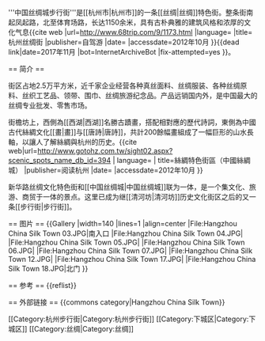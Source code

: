 '''中国丝绸城步行街'''是[[杭州市|杭州市]]的一条[[丝绸|丝绸]]特色街。整条街南起凤起路，北至体育场路，长达1150余米，具有古朴典雅的建筑风格和浓厚的文化气息<ref name="丝绸街">{{cite web |url=http://www.68trip.com/9/1173.html |language= |title=杭州丝绸街 |publisher=自驾游 |date= |accessdate=2012年10月 }}{{dead link|date=2017年11月 |bot=InternetArchiveBot |fix-attempted=yes }}</ref>。

== 简介 ==

街区占地2.5万平方米，近千家企业经营各种真丝面料、丝绸服装、各种丝绸原料、丝织工艺品、领带、围巾、丝绸旅游纪念品。产品远销国内外，是中国最大的丝绸专业批发、零售市场。<ref name= "丝绸街"/>

街檐坊上，西側為[[西湖|西湖]]名勝古蹟畫，搭配相對應的歷代詩詞，東側為中國古代絲綢文化[[畫|畫]]与[[唐詩|唐詩]]，共計200餘幅畫組成了一幅巨形的山水長軸，以讓人了解絲綢與杭州的历史。<ref>{{cite web|url=http://www.gotohz.com.tw/sight02.aspx?scenic_spots_name_db_id=394 | language= | title=絲綢特色街區（中國絲綢城） |publisher=阅读杭州 |date= |accessdate=2012年10月 }}</ref>

新华路丝绸文化特色街和[[中国丝绸城|中国丝绸城]]联为一体，是一个集文化、旅游、商贸于一体的景点。这里已成为继[[清河坊|清河坊]]历史文化街区之后的又一条[[步行街|步行街]]。<ref name= "丝绸街"/>

== 图片 ==
{{Gallery
|width=140
|lines=1
|align=center
|File:Hangzhou China Silk Town 03.JPG|南入口
|File:Hangzhou China Silk Town 04.JPG|
|File:Hangzhou China Silk Town 05.JPG|
|File:Hangzhou China Silk Town 06.JPG|
|File:Hangzhou China Silk Town 07.JPG|
|File:Hangzhou China Silk Town 12.JPG|
|File:Hangzhou China Silk Town 17.JPG|
|File:Hangzhou China Silk Town 18.JPG|北门
}}

== 参考 ==
{{reflist}}

== 外部链接 ==
{{commons category|Hangzhou China Silk Town}}

[[Category:杭州步行街|Category:杭州步行街]]
[[Category:下城区|Category:下城区]]
[[Category:丝绸|Category:丝绸]]